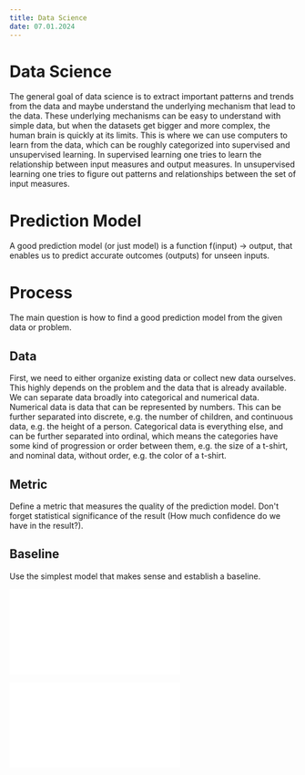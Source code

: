 ```yaml
---
title: Data Science
date: 07.01.2024
---
```


# Data Science

The general goal of data science is to extract important patterns and trends from the data and maybe understand the underlying mechanism that lead to the data.
These underlying mechanisms can be easy to understand with simple data, but when the datasets get bigger and more complex, the human brain is quickly at its limits.
This is where we can use computers to learn from the data, which can be roughly categorized into supervised and unsupervised learning.
In supervised learning one tries to learn the relationship between input measures and output measures.
In unsupervised learning one tries to figure out patterns and relationships between the set of input measures.

# Prediction Model

A good prediction model (or just model) is a function f(input) -> output, that enables us to predict accurate outcomes (outputs) for unseen inputs.

# Process

The main question is how to find a good prediction model from the given data or problem.

## Data

First, we need to either organize existing data or collect new data ourselves.
This highly depends on the problem and the data that is already available.
We can separate data broadly into categorical and numerical data.
Numerical data is data that can be represented by numbers.
This can be further separated into discrete, e.g. the number of children, and continuous data, e.g. the height of a person.
Categorical data is everything else, and can be further separated into ordinal, which means the categories have some kind of progression or order between them, e.g. the size of a t-shirt, and nominal data, without order, e.g. the color of a t-shirt.


## Metric

Define a metric that measures the quality of the prediction model.
Don't forget statistical significance of the result (How much confidence do we have in the result?).

## Baseline

Use the simplest model that makes sense and establish a baseline.


![](assets/data_science_2025-05-01_23.00.29.excalidraw.md)

![](assets/data_science_2025-05-02_13.38.15.excalidraw.md)
